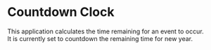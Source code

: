 # Countdown Clock<br/>
This application calculates the time remaining for an event to occur.<br/>
It is currently set to countdown the remaining time for new year.

